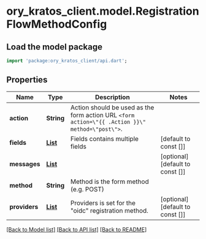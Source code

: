 # ory_kratos_client.model.RegistrationFlowMethodConfig

## Load the model package
```dart
import 'package:ory_kratos_client/api.dart';
```

## Properties
Name | Type | Description | Notes
------------ | ------------- | ------------- | -------------
**action** | **String** | Action should be used as the form action URL `<form action=\"{{ .Action }}\" method=\"post\">`. | 
**fields** | [**List<FormField>**](FormField.md) | Fields contains multiple fields | [default to const []]
**messages** | [**List<Message>**](Message.md) |  | [optional] [default to const []]
**method** | **String** | Method is the form method (e.g. POST) | 
**providers** | [**List<FormField>**](FormField.md) | Providers is set for the \"oidc\" registration method. | [optional] [default to const []]

[[Back to Model list]](../README.md#documentation-for-models) [[Back to API list]](../README.md#documentation-for-api-endpoints) [[Back to README]](../README.md)


